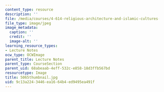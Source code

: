 ```yaml
---
content_type: resource
description: ''
file: /media/courses/4-614-religious-architecture-and-islamic-cultures-fall-2002/9c13a2243446ea1664b4ed9495ea491f_5065thumbnail.jpg
file_type: image/jpeg
image_metadata:
  caption: ''
  credit: ''
  image-alt: ''
learning_resource_types:
- Lecture Notes
ocw_type: OCWImage
parent_title: Lecture Notes
parent_type: CourseSection
parent_uid: 68abeaab-4eff-532c-e858-18d3ffb567bd
resourcetype: Image
title: 5065thumbnail.jpg
uid: 9c13a224-3446-ea16-64b4-ed9495ea491f
---
```

